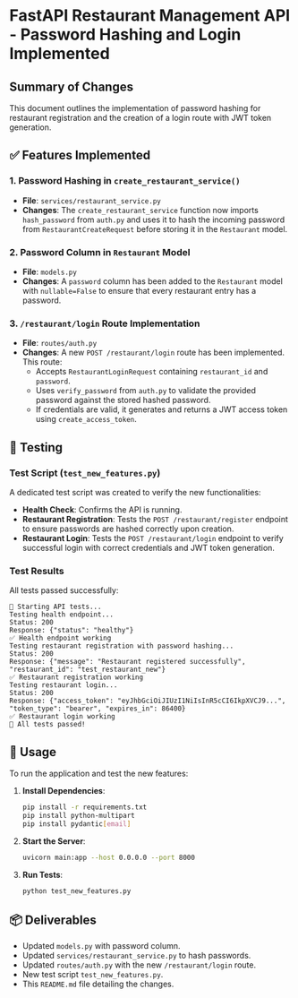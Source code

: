 # FastAPI Restaurant Management API - Password Hashing and Login Implemented

## Summary of Changes

This document outlines the implementation of password hashing for restaurant registration and the creation of a login route with JWT token generation.

## ✅ Features Implemented

### 1. **Password Hashing in `create_restaurant_service()`**
- **File**: `services/restaurant_service.py`
- **Changes**: The `create_restaurant_service` function now imports `hash_password` from `auth.py` and uses it to hash the incoming password from `RestaurantCreateRequest` before storing it in the `Restaurant` model.

### 2. **Password Column in `Restaurant` Model**
- **File**: `models.py`
- **Changes**: A `password` column has been added to the `Restaurant` model with `nullable=False` to ensure that every restaurant entry has a password.

### 3. **`/restaurant/login` Route Implementation**
- **File**: `routes/auth.py`
- **Changes**: A new `POST /restaurant/login` route has been implemented. This route:
  - Accepts `RestaurantLoginRequest` containing `restaurant_id` and `password`.
  - Uses `verify_password` from `auth.py` to validate the provided password against the stored hashed password.
  - If credentials are valid, it generates and returns a JWT access token using `create_access_token`.

## 🧪 Testing

### Test Script (`test_new_features.py`)
A dedicated test script was created to verify the new functionalities:
- **Health Check**: Confirms the API is running.
- **Restaurant Registration**: Tests the `POST /restaurant/register` endpoint to ensure passwords are hashed correctly upon creation.
- **Restaurant Login**: Tests the `POST /restaurant/login` endpoint to verify successful login with correct credentials and JWT token generation.

### Test Results
All tests passed successfully:
```
🚀 Starting API tests...
Testing health endpoint...
Status: 200
Response: {"status": "healthy"}
✅ Health endpoint working
Testing restaurant registration with password hashing...
Status: 200
Response: {"message": "Restaurant registered successfully", "restaurant_id": "test_restaurant_new"}
✅ Restaurant registration working
Testing restaurant login...
Status: 200
Response: {"access_token": "eyJhbGciOiJIUzI1NiIsInR5cCI6IkpXVCJ9...", "token_type": "bearer", "expires_in": 86400}
✅ Restaurant login working
🎉 All tests passed!
```

## 🚀 Usage

To run the application and test the new features:

1.  **Install Dependencies**:
    ```bash
    pip install -r requirements.txt
    pip install python-multipart
    pip install pydantic[email]
    ```

2.  **Start the Server**:
    ```bash
    uvicorn main:app --host 0.0.0.0 --port 8000
    ```

3.  **Run Tests**:
    ```bash
    python test_new_features.py
    ```

## 📦 Deliverables
- Updated `models.py` with password column.
- Updated `services/restaurant_service.py` to hash passwords.
- Updated `routes/auth.py` with the new `/restaurant/login` route.
- New test script `test_new_features.py`.
- This `README.md` file detailing the changes.


